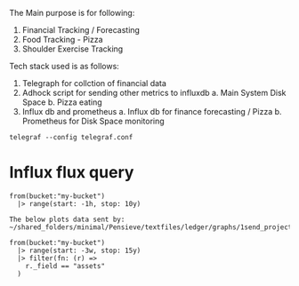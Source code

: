 The Main purpose is for following:

1. Financial Tracking / Forecasting
2. Food Tracking - Pizza
3. Shoulder Exercise Tracking

Tech stack used is as follows:
1. Telegraph for collction of financial data
2. Adhock script for sending other metrics to influxdb
    a. Main System Disk Space
    b. Pizza eating
3. Influx db and prometheus
    a. Influx db for finance forecasting / Pizza
    b. Prometheus for Disk Space monitoring

```
telegraf --config telegraf.conf
```

# Influx flux query

```
from(bucket:"my-bucket")
  |> range(start: -1h, stop: 10y)

```

```
The below plots data sent by:
~/shared_folders/minimal/Pensieve/textfiles/ledger/graphs/1send_projection_to_influx.sh

from(bucket:"my-bucket")
  |> range(start: -3w, stop: 15y)
  |> filter(fn: (r) =>
    r._field == "assets"
  )
```


